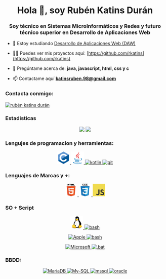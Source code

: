 <h1 align="center">Hola 👋, soy Rubén Katins Durán</h1>
<h3 align="center">Soy técnico en Sistemas MicroInformáticos y Redes y futuro técnico superior en Desarrollo de Aplicaciones Web</h3>

- 🔭 Estoy estudiando [Desarrollo de Aplicaciones Web (DAW)](https://www.juanxxiii.net/)

- 👨‍💻 Puedes ver mis proyectos aquí: [https://github.com/rkatins](https://github.com/rkatins)

- 💬 Pregúntame acerca de: **java, javascript, html, css y c**

- 📫 Contactame aquí **katinsruben.98@gmail.com**

<h3 align="left">Contacta conmigo:</h3>
<p align="left">
   <a href="https://www.linkedin.com/in/rub%C3%A9n-katins-dur%C3%A1n-4948b1144/?originalSubdomain=es" target="blank">
      <img align="center" src="https://raw.githubusercontent.com/rahuldkjain/github-profile-readme-generator/master/src/images/icons/Social/linked-in-alt.svg" alt="rubén katins durán" height="30" width="40" />
   </a>
</p>

<h3 align="left">Estadisticas</h3>   

   <p align="center">
      <img width="56%" src="https://github-readme-stats.vercel.app/api?username=rkatins&layout=compact&theme=github_dark&hide_border=true&count_private=true&show_icons=true&locale=es"/>
      <img width="36%" src="https://github-readme-stats.vercel.app/api/top-langs/?username=rkatins&layout=compact&theme=github_dark&hide_border=true&count_private=true&show_icons=true&langs_count=10&locale=es"/>
   </p>

<h3 align="left">Lengujes de programacion y herramientas:</h3>
<p align="center">
   <a href="https://www.cprogramming.com/" target="_blank" rel="noreferrer">
      <img src="https://raw.githubusercontent.com/devicons/devicon/master/icons/c/c-original.svg" alt="c" width="40" height="40"/> 
   </a> 
   <a href="https://www.java.com" target="_blank" rel="noreferrer">
      <img src="https://raw.githubusercontent.com/devicons/devicon/master/icons/java/java-original.svg" alt="java" width="40" height="40"/>
   </a>
   <a href="https://kotlinlang.org" target="_blank" rel="noreferrer">
      <img src="https://www.vectorlogo.zone/logos/kotlinlang/kotlinlang-icon.svg" alt="kotlin" width="40" height="40"/>
   </a>
   <a href="https://git-scm.com/" target="_blank" rel="noreferrer">
      <img src="https://www.vectorlogo.zone/logos/git-scm/git-scm-icon.svg" alt="git" width="40" height="40"/>
   </a>  
</p>

<h3 align="left">Lenguajes de Marcas y +:</h3>
<p align="center">
   <a href="https://www.w3.org/html/" target="_blank" rel="noreferrer">
      <img src="https://raw.githubusercontent.com/devicons/devicon/master/icons/html5/html5-original-wordmark.svg" alt="html5" width="40" height="40"/>
   </a>
   <a href="https://www.w3schools.com/css/" target="_blank" rel="noreferrer">
      <img src="https://raw.githubusercontent.com/devicons/devicon/master/icons/css3/css3-original-wordmark.svg" alt="css3" width="40" height="40"/>
   </a>
   <a href="https://developer.mozilla.org/en-US/docs/Web/JavaScript" target="_blank" rel="noreferrer">
      <img src="https://raw.githubusercontent.com/devicons/devicon/master/icons/javascript/javascript-original.svg" alt="javascript" width="40" height="40"/>
   </a>  
</p>

<h3 align="left">SO + Script</h3>
<p align="center">
   <a href="https://www.linux.org/" target="_blank" rel="noreferrer">
      <img src="https://raw.githubusercontent.com/devicons/devicon/master/icons/linux/linux-original.svg" alt="Linux" width="40" height="40"/>
   </a> 
   <a href="https://www.gnu.org/software/bash/" target="_blank" rel="noreferrer">
      <img src="https://www.vectorlogo.zone/logos/gnu_bash/gnu_bash-icon.svg" alt="bash" width="40" height="40"/>
   </a>
</p>

<p align="center">
   <a href="https://www.apple.com/es/" target="_blank" rel="noreferrer">
      <img src="https://www.vectorlogo.zone/logos/apple/apple-tile.svg" alt="Apple" width="40" height="40"/>
   </a>  
   <a href="https://www.gnu.org/software/bash/" target="_blank" rel="noreferrer">
      <img src="https://www.vectorlogo.zone/logos/gnu_bash/gnu_bash-icon.svg" alt="bash" width="40" height="40"/>
   </a> 
</p>

<p align="center">
   <a href="https://www.microsoft.com/es-es/" target="_blank" rel="noreferrer">
      <img src="https://www.vectorlogo.zone/logos/microsoft/microsoft-icon.svg" alt="Microsoft" width="40" height="40"/>
   </a>  
   <a href="https://www.gnu.org/software/bash/" target="_blank" rel="noreferrer">
      <img src="https://www.google.com/url?sa=i&url=https%3A%2F%2Fwww.flaticon.com%2Ffree-icon%2Fbat-file-format_28788&psig=AOvVaw15BY4n5VsFBuetOw9EZUgE&ust=1673461147829000&source=images&cd=vfe&ved=0CBAQjRxqFwoTCMj97NXOvfwCFQAAAAAdAAAAABAH" alt=".bat" width="40" height="40"/>
   </a> 
</p>

<h3 align="left">BBDD:</h3>
<p align="center">
   <a href="https://mariadb.org/" target="_blank" rel="noreferrer">
      <img src="https://www.vectorlogo.zone/logos/mariadb/mariadb-icon.svg" alt="MariaDB" width="40" height="40"/>
   </a>
   <a href="https://www.mysql.com/" target="_blank" rel="noreferrer">
      <img src="https://www.vectorlogo.zone/logos/mysql/mysql-icon.svg" alt="My-SQL" width="40" height="40"/>
   </a>
   <a href="https://www.microsoft.com/en-us/sql-server" target="_blank" rel="noreferrer">
      <img src="https://www.svgrepo.com/show/303229/microsoft-sql-server-logo.svg" alt="mssql" width="40" height="40"/>
   </a>
   <a href="https://www.oracle.com/" target="_blank" rel="noreferrer">
      <img src="https://www.vectorlogo.zone/logos/oracle/oracle-icon.svg" alt="oracle" width="40" height="40"/>
   </a>
</p>
